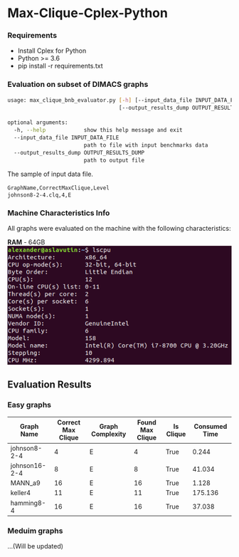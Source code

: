 # Max-Clique-Cplex-Python


### Requirements
 - Install Cplex for Python
 - Python >= 3.6
 - pip install -r requirements.txt

### Evaluation on subset of DIMACS graphs
```bash
usage: max_clique_bnb_evaluator.py [-h] [--input_data_file INPUT_DATA_FILE]
                                   [--output_results_dump OUTPUT_RESULTS_DUMP]

optional arguments:
  -h, --help            show this help message and exit
  --input_data_file INPUT_DATA_FILE
                        path to file with input benchmarks data
  --output_results_dump OUTPUT_RESULTS_DUMP
                        path to output file

```

The sample of input data file.

```text
GraphName,CorrectMaxClique,Level
johnson8-2-4.clq,4,E
```

### Machine Characteristics Info
All graphs were evaluated on the machine with the following characteristics:

**RAM** - 64GB
![](imgs/machine_info.png)

## Evaluation Results

### Easy graphs

|Graph Name   |Correct Max Clique|Graph Complexity|Found Max Clique|Is Clique|Consumed Time|
|-------------|------------------|----------------|----------------|---------|-------------|
|johnson8-2-4 |4                 |E               |4               |True     |0.244        |
|johnson16-2-4|8                 |E               |8               |True     |41.034       |
|MANN_a9      |16                |E               |16              |True     |1.128        |
|keller4      |11                |E               |11              |True     |175.136      |
|hamming8-4   |16                |E               |16              |True     |37.038       |

### Meduim graphs

...(Will be updated)
